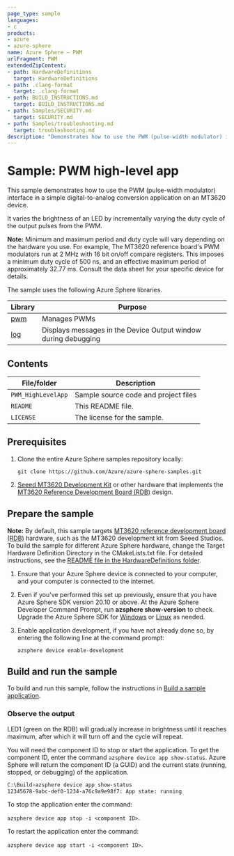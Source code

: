 ```yaml
---
page_type: sample
languages:
- c
products:
- azure
- azure-sphere
name: Azure Sphere – PWM
urlFragment: PWM
extendedZipContent:
- path: HardwareDefinitions
  target: HardwareDefinitions
- path: .clang-format
  target: .clang-format
- path: BUILD_INSTRUCTIONS.md
  target: BUILD_INSTRUCTIONS.md
- path: Samples/SECURITY.md
  target: SECURITY.md
- path: Samples/troubleshooting.md
  target: troubleshooting.md
description: "Demonstrates how to use the PWM (pulse-width modulator) interface in a simple digital-to-analog conversion application."
---
```


# Sample: PWM high-level app

This sample demonstrates how to use the PWM (pulse-width modulator) interface in a simple digital-to-analog conversion application on an MT3620 device.

It varies the brightness of an LED by incrementally varying the duty cycle of the output pulses from the PWM.

**Note:** Minimum and maximum period and duty cycle will vary depending on the hardware you use. For example, The MT3620 reference board's PWM modulators run at 2 MHz with 16 bit on/off compare registers. This imposes a minimum duty cycle of 500 ns, and an effective maximum period of approximately 32.77 ms. Consult the data sheet for your specific device for details.

 The sample uses the following Azure Sphere libraries.

| Library | Purpose |
|---------|---------|
| [pwm](https://docs.microsoft.com/azure-sphere/reference/applibs-reference/applibs-pwm/pwm-overview) | Manages PWMs |
| [log](https://docs.microsoft.com/azure-sphere/reference/applibs-reference/applibs-log/log-overview) | Displays messages in the Device Output window during debugging |

## Contents

| File/folder | Description |
|-------------|-------------|
| `PWM_HighLevelApp`       |Sample source code and project files|
| `README` | This README file. |
| `LICENSE`   | The license for the sample. |

## Prerequisites

1. Clone the entire Azure Sphere samples repository locally:

    `git clone https://github.com/Azure/azure-sphere-samples.git`

1. [Seeed MT3620 Development Kit](https://aka.ms/azurespheredevkits) or other hardware that implements the [MT3620 Reference Development Board (RDB)](https://docs.microsoft.com/azure-sphere/hardware/mt3620-reference-board-design) design.

## Prepare the sample

**Note:** By default, this sample targets [MT3620 reference development board (RDB)](https://docs.microsoft.com/azure-sphere/hardware/mt3620-reference-board-design) hardware, such as the MT3620 development kit from Seeed Studios. To build the sample for different Azure Sphere hardware, change the Target Hardware Definition Directory in the CMakeLists.txt file. For detailed instructions, see the [README file in the HardwareDefinitions folder](../../../HardwareDefinitions/README.md).

1. Ensure that your Azure Sphere device is connected to your computer, and your computer is connected to the internet.
1. Even if you've performed this set up previously, ensure that you have Azure Sphere SDK version 20.10 or above. At the Azure Sphere Developer Command Prompt, run **azsphere show-version** to check. Upgrade the Azure Sphere SDK for [Windows](https://docs.microsoft.com/azure-sphere/install/install-sdk) or [Linux](https://docs.microsoft.com/azure-sphere/install/install-sdk-linux) as needed.
1. Enable application development, if you have not already done so, by entering the following line at the command prompt:

   `azsphere device enable-development`

## Build and run the sample

To build and run this sample, follow the instructions in [Build a sample application](../../../BUILD_INSTRUCTIONS.md).

### Observe the output

LED1 (green on the RDB) will gradually increase in brightness until it reaches maximum, after which it will turn off and the cycle will repeat.

You will need the component ID to stop or start the application. To get the component ID, enter the command `azsphere device app show-status`. Azure Sphere will return the component ID (a GUID) and the current state (running, stopped, or debugging) of the application.

```sh
C:\Build>azsphere device app show-status
12345678-9abc-def0-1234-a76c9a9e98f7: App state: running
```

To stop the application enter the command:

 `azsphere device app stop -i <component ID>`.

To restart the application enter the command:

 `azsphere device app start -i <component ID>`.

